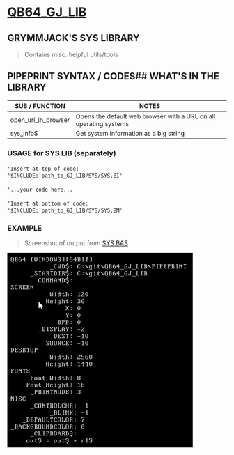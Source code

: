 # [QB64_GJ_LIB](../README.md) 
## GRYMMJACK'S SYS LIBRARY

> Contains misc. helpful utils/tools

## PIPEPRINT SYNTAX / CODES## WHAT'S IN THE LIBRARY
| SUB / FUNCTION | NOTES |
|----------------|-------|
| open_url_in_browser | Opens the default web browser with a URL on all operating systems |
| sys_info$ | Get system information as a big string |


### USAGE for SYS LIB (separately)
```basic
'Insert at top of code:
'$INCLUDE:'path_to_GJ_LIB/SYS/SYS.BI'

'...your code here...

'Insert at bottom of code:
'$INCLUDE:'path_to_GJ_LIB/SYS/SYS.BM'
```



### EXAMPLE 
> Screenshot of output from [SYS.BAS](SYS.BAS)

![](SYS.png)
